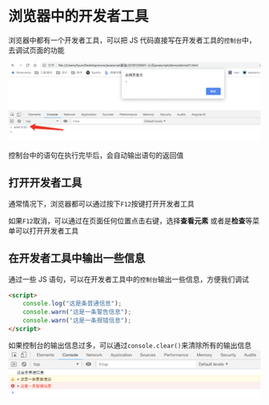 # 浏览器中的开发者工具

浏览器中都有一个开发者工具，可以把 JS 代码直接写在开发者工具的`控制台`中，去调试页面的功能

![](./images/01.png)

控制台中的语句在执行完毕后，会自动输出语句的返回值

## 打开开发者工具

通常情况下，浏览器都可以通过按下`F12`按键打开开发者工具

如果`F12`取消，可以通过在页面任何位置点击右键，选择**查看元素** 或者是**检查**等菜单可以打开开发者工具

## 在开发者工具中输出一些信息

通过一些 JS 语句，可以在开发者工具中的`控制台`输出一些信息，方便我们调试

```html
<script>
    console.log("这是条普通信息");
    console.warn("这是一条警告信息");
    console.warn("这是一条报错信息");
</script>
```

如果控制台的输出信息过多，可以通过`console.clear()`来清除所有的输出信息
![](./images/02.png)
